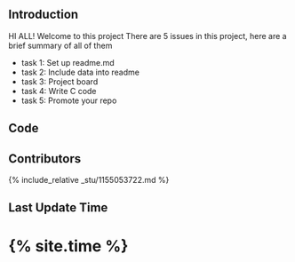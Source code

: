 ## Introduction 
HI ALL! Welcome to this project
There are 5 issues in this project, here are a brief summary of all of them 

- task 1: Set up readme.md
- task 2: Include data into readme
- task 3: Project board
- task 4: Write C code
- task 5: Promote your repo

## Code 


## Contributors 

{% include_relative _stu/1155053722.md %}

## Last Update Time
{% site.time %}
=======

